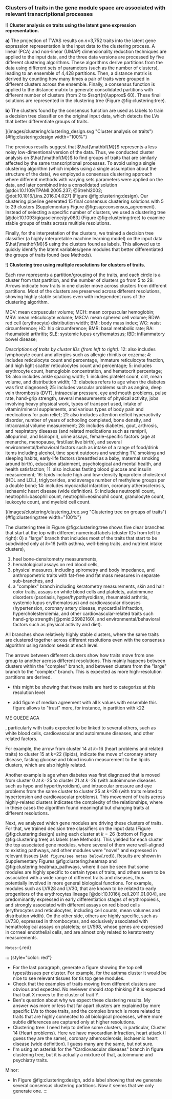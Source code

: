### Clusters of traits in the gene module space are associated with relevant transcriptional processes

![
**Cluster analysis on traits using the latent gene expression representation.**
<!--  -->
**a)** The projection of TWAS results on $n$=3,752 traits into the latent gene expression representation is the input data to the clustering process.
A linear (PCA) and non-linear (UMAP) dimensionality reduction techniques are applied to the input data, and the three data versions are processed by five different clustering algorithms.
These algorithms derive partitions from the data using different sets of parameters (such as the number of clusters), leading to an ensemble of 4,428 partitions.
Then, a distance matrix is derived by counting how many times a pair of traits were grouped in different clusters across the ensemble.
Finally, a consensus function is applied to the distance matrix to generate consolidated partitions with different number of clusters (from 2 to $\sqrt{n}\approx$ 60).
These final solutions are represented in the clustering tree (Figure @fig:clustering:tree).
<!--  -->
**b)** The clusters found by the consensus function are used as labels to train a decision tree classifier on the original input data, which detects the LVs that better differentiate groups of traits.
<!--  -->
](images/clustering/clustering_design.svg "Cluster analysis on traits"){#fig:clustering:design width="100%"}


The previous results suggest that $\hat{\mathbf{M}}$ represents a less noisy low-dimentional version of the data.
Thus, we conducted cluster analysis on $\hat{\mathbf{M}}$ to find groups of traits that are similarly affected by the same transcriptional processes.
To avoid using a single clustering algorithm (which implies using a single assumption about the structure of the data), we employed a consensus clustering approach where different methods with varying sets parameters were applied on the data, and later combined into a consolidated solution [@doi:10.1109/TPAMI.2005.237; @Strehl2002; @doi:10.1016/j.ins.2016.04.027] (Figure @fig:clustering:design).
Our clustering pipeline generated 15 final consensus clustering solutions with 5 to 29 clusters (Supplementary Figure @fig:sup:consensus_agreement).
Instead of selecting a specific number of clusters, we used a clustering tree [@doi:10.1093/gigascience/giy083] (Figure @fig:clustering:tree) to examine stable groups of traits across multiple resolutions.
<!--  -->
Finally, for the interpretation of the clusters, we trained a decision tree classifier (a highly interpretable machine learning model) on the input data $\hat{\mathbf{M}}$ using the clusters found as labels.
This allowed us to quickly identify the latent variables/gene modules that better differentiated the groups of traits found (see Methods).


![
**Clustering tree using multiple resolutions for clusters of traits.**
<!--  -->
Each row represents a partition/grouping of the traits, and each circle is a cluster from that partition, and the number of clusters go from 5 to 29.
Arrows indicate how traits in one cluster move across clusters from different partitions.
Most of the clusters are preserved across different resolutions, showing highly stable solutions even with independent runs of the clustering algorithm.
<!--  -->
MCV: mean corpuscular volume;
MCH: mean corpuscular hemoglobin;
MRV: mean reticulocyte volume;
MSCV: mean sphered cell volume;
RDW: red cell (erythrocyte) distribution width;
BMI: body mass index;
WC: waist circumference;
HC: hip circumference;
BMR: basal metabolic rate;
RA: rheumatoid arthritis;
SLE: systemic lupus erythematosus;
IBD: inflammatory bowel disease;
<!--  -->
*Descriptions of traits by cluster IDs (from left to right):*
12: also includes lymphocyte count and allergies such as allergic rhinitis or eczema;
4: includes reticulocyte count and percentage, immature reticulocyte fraction, and high light scatter reticulocytes count and percentage;
5: includes erythrocyte count, hemoglobin concentration, and hematocrit percentage;
18: also includes ankle spacing width;
1: includes platelet count, crit, mean volume, and distribution width;
13: diabetes refers to age when the diabetes was first diagnosed;
25: includes vascular problems such as angina, deep vein thrombosis (DVT), intraocular pressure, eye and mouth problems, pulse rate, hand-grip strength, several measurements of physical activity, jobs involving heavy physical work, types of transport used, intake of vitamin/mineral supplements, and various types of body pain and medications for pain relief;
21: also includes attention deficit hyperactivity disorder, number of years of schooling completed, bone density, and intracranial volume measurement;
28: includes diabetes, gout, arthrosis, and respiratory diseases (and related medications such as ramipril, allopurinol, and lisinopril), urine assays, female-specific factors (age at menarche, menopause, first/last live birth), and several environmental/behavioral factors such as intake of a range of food/drink items including alcohol, time spent outdoors and watching TV, smoking and sleeping habits, early-life factors (breastfed as a baby, maternal smoking around birth), education attainment, psychological and mental health, and health satisfaction;
11: also includes fasting blood glucose and insulin measurement;
16: lipids include high and low-density lipoprotein cholesterol (HDL and LDL), triglycerides, and average number of methylene groups per a double bond;
14: includes myocardial infarction, coronary atherosclerosis, ischaemic heart disease (wide definition).
9: includes neutrophil count, neutrophil+basophil count, neutrophil+eosinophil count, granulocyte count, leukocyte count, and myeloid cell count.
<!--  -->
](images/clustering/clustering_tree.svg "Clustering tree on groups of traits"){#fig:clustering:tree width="100%"}


The clustering tree in Figure @fig:clustering:tree shows five clear branches that start at the top with different numerical labels (cluster IDs from left to right):
0) a "large" branch that includes most of the traits that start to be subdivided only at $k$=16 (with asthma, well-being traits, and nutrient intake clusters),
1) heel bone-densitometry measurements,
2) hematological assays on red blood cells,
3) physical measures, including spirometry and body impedance, and anthropometric traits with fat-free and fat mass measures in separate sub-branches, and
4) a "complex" branch including keratometry measurements, skin and hair color traits, assays on white blood cells and platelets, autoimmune disorders (psoriasis, hyper/hypothyroidism, rheumatoid arthritis, systemic lupus erythematosus) and cardiovascular diseases (hypertension, coronary artery disease, myocardial infraction, hypercholesterolemia, and other cardiovascular-related traits such hand-grip strength [@pmid:25982160], and environmental/behavioral factors such as physical activity and diet).
<!--  -->
All branches show relatively highly stable clusters, where the same traits are clustered together across different resolutions even with the consensus algorithm using random seeds at each level.
<!--  -->
The arrows between different clusters show how traits move from one group to another across different resolutions.
This mainly happens between clusters within the "complex" branch, and between clusters from the "large" branch to the "complex" branch.
This is expected as more high-resolution partitions are derived.

- this might be showing that these traits are hard to categorize at this resolution level

- add figure of median agreement with all k values with ensemble
this figure allows to "trust" more, for instance, in partition with k22

ME QUEDE ACA


, particularly with traits expected to be linked to several others, such as white blood cells, cardiovascular and autoimmune diseases, and other related factors.
<!--  -->
For example, the arrow from cluster 14 at $k$=16 (heart problems and related traits) to cluster 15 at $k$=22 (lipids), indicate the move of coronary artery disease, fasting glucose and blood insulin measurement to the lipids clusters, which are also highly related.
<!-- Possible citations above:
- https://pubmed.ncbi.nlm.nih.gov/30694691/
- IMPORTANT: https://www.ahajournals.org/doi/10.1161/CIRCULATIONAHA.118.034978
    This one has a couple of citations in the introduction
 -->
Another example is age when diabetes was first diagnosed that is moved from cluster 0 at $k$=25 to cluster 21 at $k$=26 (with autoimmune diseases such as hypo and hyperthyroidism), and intraocular pressure and eye problems from the same cluster to cluster 25 at $k$=26 (with traits related to hypertension and cardiovascular problems).
This movement of traits across highly-related clusters indicates the complexity of the relationships, where in these cases the algorithm found meaningful but changing traits at different resolutions.


Next, we analyzed which gene modules are driving these clusters of traits.
For that, we trained decision tree classifiers on the input data (Figure @fig:clustering:design) using each cluster at $k=26$ (bottom of Figure @fig:clustering:tree) as labels (see Methods).
This yielded for each cluster the top associated gene modules, where several of them were well-aligned to existing pathways, and other modules were "novel" and expressed in relevant tissues (`Add figure/see notes below`{.red}).
Results are shown in Supplementary Figures @fig:clustering:heatmap and @fig:clustering:heatmap_pathways, where it can be seen that some modules are highly specific to certain types of traits, and others seem to be associated with a wide range of different traits and diseases, thus potentially involved in more general biological functions.
For example, modules such as LV928 and LV30, that are known to be related to early progenitors of the erythrocytes lineage [@doi:10.1016/j.cell.2011.01.004], are predominantly expressed in early differentiation stages of erythropoiesis, and strongly associated with different assays on red blood cells (erythrocytes and reticulocytes, including cell counts, mean volumes and distribution width).
On the other side, others are highly specific, such as LV730, expressed in thrombocytes, and exclusively associated with hemathological assays on platelets;
or LV598, whose genes are expressed in corneal endothelial cells, and are almost only related to keratometry measurements.
<!-- 
LV154 is also expressed in corneal endothelial cells and associated with keratometry, but not exclusively.
 -->

<!--
Autoimmune diseases are very similar, as it can be seen, but some modules show highly specific associations: for example, I THINK, thyroid-related disorders with LV155 (with genes expressed in thyroid)
-->



`Notes:`{.red}

::: {style="color: red"}
- For the last paragraph, generate a figure showing the top cell types/tissues per cluster.
For example, for the asthma cluster it would be nice to see relevant tissues for tis top gene modules.
- Check that the examples of traits moving from different clusters are obvious and expected.
No reviewer should stop thinking if it is expected that trait X moves to the cluster of trait Y.
- Ben's question about why we expect these clustering results.
My answer was more or less that far apart clusters are explained by more specific LVs to those traits, and the complex branch is more related to traits that are highly connected to all biological processes, where more subtle differences are captured only at higher resolutions.
- Clustering tree: I need help to define some clusters, in particular, Cluster 14 (Heart problems). Here we have myocardian infraction, heart attack (I guess they are the same), coronary atherosclerosis, ischaemic heart disease (wide definition). I guess many are the same, but not sure.
- I'm using an asterisk for the "Cardiovascular diseases" branch in figure clustering tree, but it is actually a mixture of that, autoimmune and psychiatry traits.

Minor:

- In Figure @fig:clustering:design, add a label showing that we generate several consensus clustering partitions.
Now it seems that we only generate one.
:::

